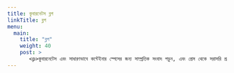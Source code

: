 ```yaml
---
title: কুবারনেটস ব্লগ
linkTitle: ব্লগ
menu:
  main:
    title: "ব্লগ"
    weight: 40
    post: >
       <p>কুবারনেটেস এবং সাধারণভাবে কন্টেইনার স্পেসের জন্য সাম্প্রতিক সংবাদ পড়ুন, এবং প্রেস থেকে সরাসরি প্রাপ্ত প্রযুক্তিগত হাউ-টুস পেতে থাকুন।</p>
---
```

